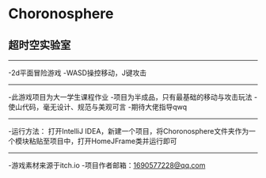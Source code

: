 # Choronosphere
## 超时空实验室
---

-2d平面冒险游戏
-WASD操控移动，J键攻击

---

-此游戏项目为大一学生课程作业
-项目为半成品，只有最基础的移动与攻击玩法
-使山代码，毫无设计、规范与美观可言
-期待大佬指导qwq

---

-运行方法：
打开IntelliJ IDEA，新建一个项目，将Choronosphere文件夹作为一个模块粘贴至项目中，打开HomeJFrame类并运行即可

---

-游戏素材来源于itch.io
-项目作者邮箱：1690577228@qq.com
